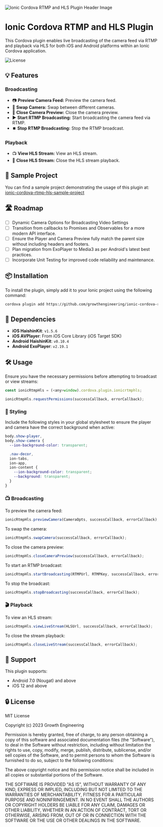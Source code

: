 ![Ionic Cordova RTMP and HLS Plugin Header Image](https://github.com/growthengineering/ionic-cordova-rtmp-hls-plugin/assets/92361796/4ab394ee-5bda-471e-bc9a-567c8589ff7a)

# Ionic Cordova RTMP and HLS Plugin

This Cordova plugin enables live broadcasting of the camera feed via RTMP and playback via HLS for both iOS and Android platforms within an Ionic Cordova application.

![License](https://img.shields.io/github/license/growthengineering/ionic-cordova-rtmp-hls-plugin)


## 💡 Features

### Broadcasting
- 📷 **Preview Camera Feed:** Preview the camera feed.
- 🔄 **Swap Camera:** Swap between different cameras.
- 🚪 **Close Camera Preview:** Close the camera preview.
- ▶️ **Start RTMP Broadcasting:** Start broadcasting the camera feed via RTMP.
- ⏹️ **Stop RTMP Broadcasting:** Stop the RTMP broadcast.

### Playback
- 📺 **View HLS Stream:** View an HLS stream.
- 🚫 **Close HLS Stream:** Close the HLS stream playback.



## 🚀 Sample Project

You can find a sample project demonstrating the usage of this plugin at:
[ionic-cordova-rtmp-hls-sample-project](https://github.com/joaolourencoge/ionic-cordova-rtmp-hls-sample-project)

## 🛣 Roadmap

- [ ] Dynamic Camera Options for Broadcasting Video Settings
- [ ] Transition from callbacks to Promises and Observables for a more modern API interface.
- [ ] Ensure the Player and Camera Preview fully match the parent size without including headers and footers.
- [ ] Plan migration from ExoPlayer to Media3 as per Android's latest best practices.
- [ ] Incorporate Unit Testing for improved code reliability and maintenance.

## 📦 Installation

To install the plugin, simply add it to your Ionic project using the following command:

```bash
cordova plugin add https://github.com/growthengineering/ionic-cordova-rtmp-hls-plugin/
```

## 🔗 Dependencies

- **iOS HaishinKit**: `v1.5.6`
- **iOS AVPlayer**: From iOS Core Library (iOS Target SDK)
- **Android HaishinKit**: `v0.10.4`
- **Android ExoPlayer**: `v2.19.1`

## 🛠 Usage

Ensure you have the necessary permissions before attempting to broadcast or view streams:

```javascript
const ionicRtmpHls = (<any>window).cordova.plugin.ionicrtmphls;

ionicRtmpHls.requestPermissions(successCallback, errorCallback);
```

### 🎨 Styling

Include the following styles in your global stylesheet to ensure the player and camera have the correct background when active:

```css
body.show-player,
body.show-camera {
  --ion-background-color: transparent;

  .nav-decor,
  ion-tabs,
  ion-app,
  ion-content {
    --ion-background-color: transparent;
    --background: transparent;
  }
}
```

### 📺 Broadcasting

To preview the camera feed:

```javascript
ionicRtmpHls.previewCamera(CameraOpts, successCallback, errorCallback);
```

To swap the camera:

```javascript
ionicRtmpHls.swapCamera(successCallback, errorCallback);
```

To close the camera preview:

```javascript
ionicRtmpHls.closeCameraPreview(successCallback, errorCallback);
```

To start an RTMP broadcast:

```javascript
ionicRtmpHls.startBroadcasting(RTMPUrl, RTMPKey, successCallback, errorCallback);
```

To stop the broadcast:

```javascript
ionicRtmpHls.stopBroadcasting(successCallback, errorCallback);
```

### 🎬 Playback

To view an HLS stream:

```javascript
ionicRtmpHls.viewLiveStream(HLSUrl, successCallback, errorCallback);
```

To close the stream playback:

```javascript
ionicRtmpHls.closeLiveStream(successCallback, errorCallback);
```

## 📱 Support

This plugin supports:
- Android 7.0 (Nougat) and above
- iOS 12 and above

## 🔒 License

MIT License

Copyright (c) 2023 Growth Engineering

Permission is hereby granted, free of charge, to any person obtaining a copy
of this software and associated documentation files (the "Software"), to deal
in the Software without restriction, including without limitation the rights
to use, copy, modify, merge, publish, distribute, sublicense, and/or sell
copies of the Software, and to permit persons to whom the Software is
furnished to do so, subject to the following conditions:

The above copyright notice and this permission notice shall be included in all
copies or substantial portions of the Software.

THE SOFTWARE IS PROVIDED "AS IS", WITHOUT WARRANTY OF ANY KIND, EXPRESS OR
IMPLIED, INCLUDING BUT NOT LIMITED TO THE WARRANTIES OF MERCHANTABILITY,
FITNESS FOR A PARTICULAR PURPOSE AND NONINFRINGEMENT. IN NO EVENT SHALL THE
AUTHORS OR COPYRIGHT HOLDERS BE LIABLE FOR ANY CLAIM, DAMAGES OR OTHER
LIABILITY, WHETHER IN AN ACTION OF CONTRACT, TORT OR OTHERWISE, ARISING FROM,
OUT OF OR IN CONNECTION WITH THE SOFTWARE OR THE USE OR OTHER DEALINGS IN THE
SOFTWARE.
